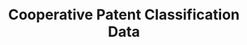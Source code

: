 ---
bigquery: https://console.cloud.google.com/bigquery?p=patents-public-data&d=cpc&page=dataset
citation: '“Cooperative Patent Classification” by the EPO and USPTO, for public use. '
contributors: EPO, USPTO
cost: None
description: Cooperative Patent Classification Data contains the scheme and definitions
  of the Cooperative Patent Classification system for classifying patent documents.
  The CPC is the result of a partnership between the EPO and the USPTO in their joint
  effort to develop a common, internationally compatible classification system for
  technical documents, in particular patent publications, which will be used by both
  offices in the patent granting process
documentation: https://www.cooperativepatentclassification.org/cpcSchemeAndDefinitions
last_edit: 04/10/2022, 08:59:50
location: https://www.cooperativepatentclassification.org/index
maintained_by: USPTO, EPO
schema_fields:
- informativeReferences
- not_allocatable
- residualReferences
- informative_references
- limitingReferences
- definition
- title_full
- ipc_concordant
- children
- limiting_references
- sizeCache
- additional_only
- childGroups
- breakdown_code
- title_part
- notAllocatable
- titlePart
- dateRevised
- breakdownCode
- residual_references
- child_groups
- level
- application_references
- status
- parents
- ipcConcordant
- glossary
- symbol
- date_revised
- synonyms
- applicationReferences
- titleFull
shortname: cooperative_patent_classification
tags:
- patents
- science
title: Cooperative Patent Classification Data
uuid: 984374a7-16e9-4b35-9445-458daceb01bf
---